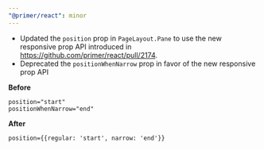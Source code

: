 ```yaml
---
"@primer/react": minor
---
```


* Updated the `position` prop in `PageLayout.Pane` to use the new responsive prop API introduced in https://github.com/primer/react/pull/2174.
* Deprecated the `positionWhenNarrow` prop in favor of the new responsive prop API

**Before**

```
position="start"
positionWhenNarrow="end"
```

**After**

```
position={{regular: 'start', narrow: 'end'}}
```
